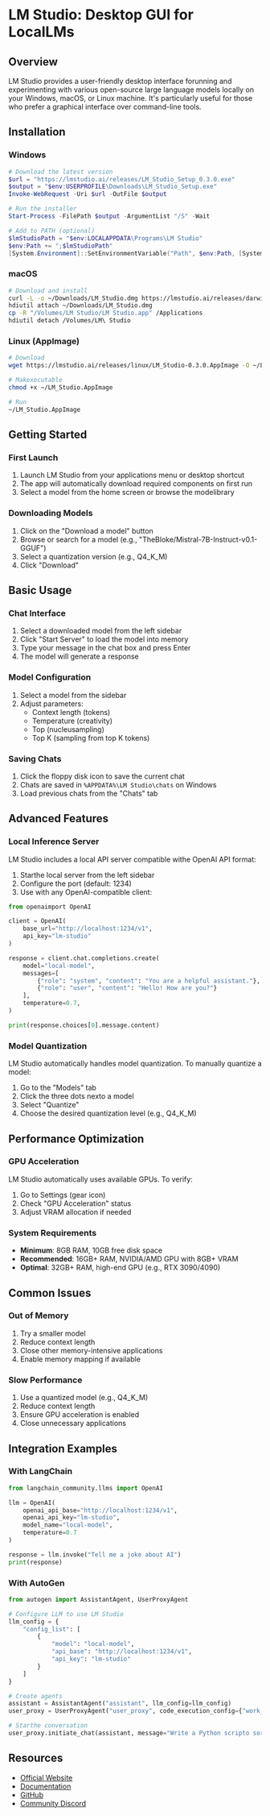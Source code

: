 # LM Studio: Desktop GUI for LocalLMs

## Overview
LM Studio provides a user-friendly desktop interface forunning and experimenting with various open-source large language models locally on your Windows, macOS, or Linux machine. It's particularly useful for those who prefer a graphical interface over command-line tools.

## Installation

### Windows
```powershell
# Download the latest version
$url = "https://lmstudio.ai/releases/LM_Studio_Setup_0.3.0.exe"
$output = "$env:USERPROFILE\Downloads\LM_Studio_Setup.exe"
Invoke-WebRequest -Uri $url -OutFile $output

# Run the installer
Start-Process -FilePath $output -ArgumentList "/S" -Wait

# Add to PATH (optional)
$lmStudioPath = "$env:LOCALAPPDATA\Programs\LM Studio"
$env:Path += ";$lmStudioPath"
[System.Environment]::SetEnvironmentVariable("Path", $env:Path, [System.EnvironmentVariableTarget]::User)
```

### macOS
```bash
# Download and install
curl -L -o ~/Downloads/LM_Studio.dmg https://lmstudio.ai/releases/darwin/LM%20Studio-0.3.0.dmg
hdiutil attach ~/Downloads/LM_Studio.dmg
cp -R "/Volumes/LM Studio/LM Studio.app" /Applications
hdiutil detach /Volumes/LM\ Studio
```

### Linux (AppImage)
```bash
# Download
wget https://lmstudio.ai/releases/linux/LM_Studio-0.3.0.AppImage -O ~/LM_Studio.AppImage

# Makexecutable
chmod +x ~/LM_Studio.AppImage

# Run
~/LM_Studio.AppImage
```

## Getting Started

### First Launch
1. Launch LM Studio from your applications menu or desktop shortcut
2. The app will automatically download required components on first run
3. Select a model from the home screen or browse the modelibrary

### Downloading Models
1. Click on the "Download a model" button
2. Browse or search for a model (e.g., "TheBloke/Mistral-7B-Instruct-v0.1-GGUF")
3. Select a quantization version (e.g., Q4_K_M)
4. Click "Download"

## Basic Usage

### Chat Interface
1. Select a downloaded model from the left sidebar
2. Click "Start Server" to load the model into memory
3. Type your message in the chat box and press Enter
4. The model will generate a response

### Model Configuration
1. Select a model from the sidebar
2. Adjust parameters:
   - Context length (tokens)
   - Temperature (creativity)
   - Top (nucleusampling)
   - Top K (sampling from top K tokens)

### Saving Chats
1. Click the floppy disk icon to save the current chat
2. Chats are saved in `%APPDATA%\LM Studio\chats` on Windows
3. Load previous chats from the "Chats" tab

## Advanced Features

### Local Inference Server
LM Studio includes a local API server compatible withe OpenAI API format:

1. Starthe local server from the left sidebar
2. Configure the port (default: 1234)
3. Use with any OpenAI-compatible client:

```python
from openaimport OpenAI

client = OpenAI(
    base_url="http://localhost:1234/v1",
    api_key="lm-studio"
)

response = client.chat.completions.create(
    model="local-model",
    messages=[
        {"role": "system", "content": "You are a helpful assistant."},
        {"role": "user", "content": "Hello! How are you?"}
    ],
    temperature=0.7,
)

print(response.choices[0].message.content)
```

### Model Quantization
LM Studio automatically handles model quantization. To manually quantize a model:

1. Go to the "Models" tab
2. Click the three dots nexto a model
3. Select "Quantize"
4. Choose the desired quantization level (e.g., Q4_K_M)

## Performance Optimization

### GPU Acceleration
LM Studio automatically uses available GPUs. To verify:

1. Go to Settings (gear icon)
2. Check "GPU Acceleration" status
3. Adjust VRAM allocation if needed

### System Requirements
- **Minimum**: 8GB RAM, 10GB free disk space
- **Recommended**: 16GB+ RAM, NVIDIA/AMD GPU with 8GB+ VRAM
- **Optimal**: 32GB+ RAM, high-end GPU (e.g., RTX 3090/4090)

## Common Issues

### Out of Memory
1. Try a smaller model
2. Reduce context length
3. Close other memory-intensive applications
4. Enable memory mapping if available

### Slow Performance
1. Use a quantized model (e.g., Q4_K_M)
2. Reduce context length
3. Ensure GPU acceleration is enabled
4. Close unnecessary applications

## Integration Examples

### With LangChain
```python
from langchain_community.llms import OpenAI

llm = OpenAI(
    openai_api_base="http://localhost:1234/v1",
    openai_api_key="lm-studio",
    model_name="local-model",
    temperature=0.7
)

response = llm.invoke("Tell me a joke about AI")
print(response)
```

### With AutoGen
```python
from autogen import AssistantAgent, UserProxyAgent

# Configure LLM to use LM Studio
llm_config = {
    "config_list": [
        {
            "model": "local-model",
            "api_base": "http://localhost:1234/v1",
            "api_key": "lm-studio"
        }
    ]
}

# Create agents
assistant = AssistantAgent("assistant", llm_config=llm_config)
user_proxy = UserProxyAgent("user_proxy", code_execution_config={"work_dir": "coding"})

# Starthe conversation
user_proxy.initiate_chat(assistant, message="Write a Python scripto sort a list of numbers")
```

## Resources
- [Official Website](https://lmstudio.ai/)
- [Documentation](https://lmstudio.ai/docs/)
- [GitHub](https://github.com/lmstudio-ai/lmstudio)
- [Community Discord](https://lmstudio.ai/community)
